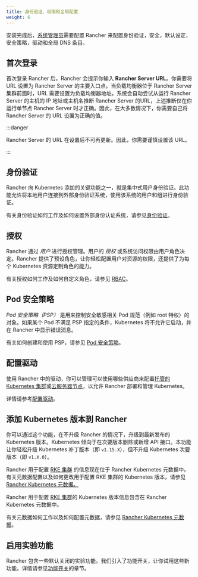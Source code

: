 ```yaml
---
title: 身份验证、权限和全局配置
weight: 6
---
```


安装完成后，[系统管理员](../how-to-guides/advanced-user-guides/authentication-permissions-and-global-configuration/manage-role-based-access-control-rbac/global-permissions.md)需要配置 Rancher 来配置身份验证，安全，默认设定，安全策略，驱动和全局 DNS 条目。

## 首次登录

首次登录 Rancher 后，Rancher 会提示你输入 **Rancher Server URL**。你需要将 URL 设置为 Rancher Server 的主要入口点。当负载均衡器位于 Rancher Server 集群前面时，URL 需要设置为负载均衡器地址。系统会自动尝试从运行 Rancher Server 的主机的 IP 地址或主机名推断 Rancher Server 的URL，上述推断仅在你运行单节点 Rancher Server 时才正确。因此，在大多数情况下，你需要自己将 Rancher Server 的 URL 设置为正确的值。

:::danger

Rancher Server 的 URL 在设置后不可再更新。因此，你需要谨慎设置该 URL。

:::

## 身份验证

Rancher 向 Kubernetes 添加的关键功能之一，就是集中式用户身份验证。此功能允许将本地用户连接到外部身份验证系统，使用该系统的用户和组进行身份验证。

有关身份验证如何工作及如何设置外部身份认证系统，请参见[身份验证](about-authentication.md)。

## 授权

Rancher 通过 _用户_ 进行授权管理。用户的 _授权_ 或系统访问权限由用户角色决定。Rancher 提供了预设角色，让你轻松配置用户对资源的权限，还提供了为每个 Kubernetes 资源定制角色的能力。

有关授权如何工作及如何自定义角色，请参见 [RBAC](manage-role-based-access-control-rbac.md)。

## Pod 安全策略

_Pod 安全策略（PSP）_ 是用来控制安全敏感相关 Pod 规范（例如 root 特权）的对象。如果某个 Pod 不满足 PSP 指定的条件，Kubernetes 将不允许它启动，并在 Rancher 中显示错误消息。

有关如何创建和使用 PSP，请参见 [Pod 安全策略](../how-to-guides/advanced-user-guides/authentication-permissions-and-global-configuration/create-pod-security-policies.md)。

## 配置驱动

使用 Rancher 中的驱动，你可以管理可以使用哪些供应商来配置[托管的 Kubernetes 集群](set-up-clusters-from-hosted-kubernetes-providers.md)或[云服务器节点](use-new-nodes-in-an-infra-provider.md)，以允许 Rancher 部署和管理 Kubernetes。

详情请参考[配置驱动](about-provisioning-drivers.md)。

## 添加 Kubernetes 版本到 Rancher

你可以通过这个功能，在不升级 Rancher 的情况下，升级到最新发布的 Kubernetes 版本。Kubernetes 倾向于在次要版本删除或新增 API 接口。本功能让你轻松升级 Kubernetes 补丁版本（即 `v1.15.X`），但不升级 Kubernetes 次要版本（即 `v1.X.0`）。

Rancher 用于配置 [RKE 集群](launch-kubernetes-with-rancher.md) 的信息现在位于 Rancher Kubernetes 元数据中。有关元数据配置以及如何更改用于配置 RKE 集群的 Kubernetes 版本，请参见 [Rancher Kubernetes 元数据。](../getting-started/installation-and-upgrade/upgrade-kubernetes-without-upgrading-rancher.md)

Rancher 用于配置 [RKE 集群](launch-kubernetes-with-rancher.md)的 Kubernetes 版本信息包含在 Rancher Kubernetes 元数据中。

有关元数据如何工作以及如何配置元数据，请参见 [Rancher Kubernetes 元数据](../getting-started/installation-and-upgrade/upgrade-kubernetes-without-upgrading-rancher.md)。

## 启用实验功能

Rancher 包含一些默认关闭的实验功能。我们引入了功能开关，让你试用这些新功能。详情请参见[功能开关](enable-experimental-features.md)的章节。
